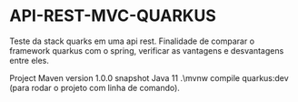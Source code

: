 # API-REST-MVC-QUARKUS
Teste da stack quarks em uma api rest. Finalidade de comparar o framework quarkus com o spring, verificar as vantagens e desvantagens entre eles.

Project Maven
version 1.0.0 snapshot
Java 11
.\mvnw compile quarkus:dev (para rodar o projeto com linha de comando).
